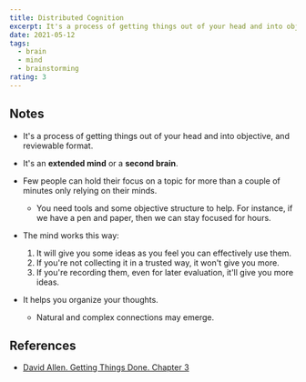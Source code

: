 ```yaml
---
title: Distributed Cognition
excerpt: It's a process of getting things out of your head and into objective, and reviewable format.
date: 2021-05-12
tags:
  - brain
  - mind
  - brainstorming
rating: 3
---
```


## Notes

- It's a process of getting things out of your head and into objective, and reviewable format.

- It's an **extended mind** or a **second brain**.

- Few people can hold their focus on a topic for more than a couple of minutes only relying on their minds.

  - You need tools and some objective structure to help. For instance, if we have a pen and paper, then we can stay focused for hours.

- The mind works this way:

  1. It will give you some ideas as you feel you can effectively use them.
  1. If you're not collecting it in a trusted way, it won't give you more.
  1. If you're recording them, even for later evaluation, it'll give you more ideas.

- It helps you organize your thoughts.
  - Natural and complex connections may emerge.

## References

- [David Allen. Getting Things Done. Chapter 3](/books/getting-things-done#chapter-3-getting-projects-creatively-under-way-the-five-phases-of-project-planning)
